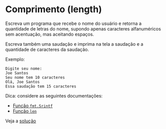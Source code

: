 # Comprimento (length)

Escreva um programa que recebe o nome do usuário e retorna a quantidade de
letras do nome, supondo apenas caracteres alfanuméricos sem acentuação, mas
aceitando espaços.

Escreva também uma saudação e imprima na tela a saudação e a quantidade de
caracteres da saudação.

Exemplo:

```
Digite seu nome:
Joe Santos
Seu nome tem 10 caracteres
Olá, Joe Santos
Essa saudação tem 15 caracteres
```

Dica: considere as seguintes documentações:

- [Função `fmt.Srintf`](https://pkg.go.dev/fmt#Sprintf)
- [Função `len`](https://pkg.go.dev/builtin#len)

Veja a [solução](./solucoes/03-len.go)